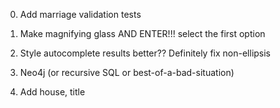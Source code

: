 0. Add marriage validation tests
1. Make magnifying glass AND ENTER!!! select the first option
2. Style autocomplete results better?? Definitely fix non-ellipsis


5. Neo4j (or recursive SQL or best-of-a-bad-situation)

6. Add house, title

